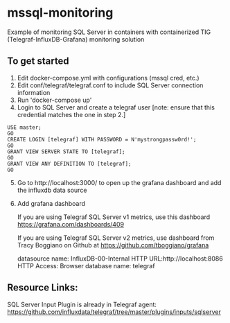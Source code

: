 # mssql-monitoring
Example of monitoring SQL Server in containers with containerized TIG (Telegraf-InfluxDB-Grafana) monitoring solution 

## To get started

1. Edit docker-compose.yml with configurations (mssql cred, etc.)
2. Edit conf/telegraf/telegraf.conf to include SQL Server connection information 
3. Run 'docker-compose up'
4. Login to SQL Server and create a telegraf user [note: ensure that this credential matches the one in step 2.]

```
USE master;
GO
CREATE LOGIN [telegraf] WITH PASSWORD = N'mystrongpassw0rd!';
GO
GRANT VIEW SERVER STATE TO [telegraf];
GO
GRANT VIEW ANY DEFINITION TO [telegraf];
GO
```
5. Go to http://localhost:3000/ to open up the grafana dashboard and add the influxdb data source


6. Add grafana dashboard 
    
    If you are using Telegraf SQL Server v1 metrics, use this dashboard https://grafana.com/dashboards/409  
    
    If you are using Telegraf SQL Server v2 metrics, use dashboard from Tracy Boggiano on Github at https://github.com/tboggiano/grafana
    
 
    datasource name: InfluxDB-00-Internal
    HTTP URL:http://localhost:8086
    HTTP Access: Browser
    database name: telegraf 

## Resource Links:

SQL Server Input Plugin is already in Telegraf agent:
https://github.com/influxdata/telegraf/tree/master/plugins/inputs/sqlserver 

